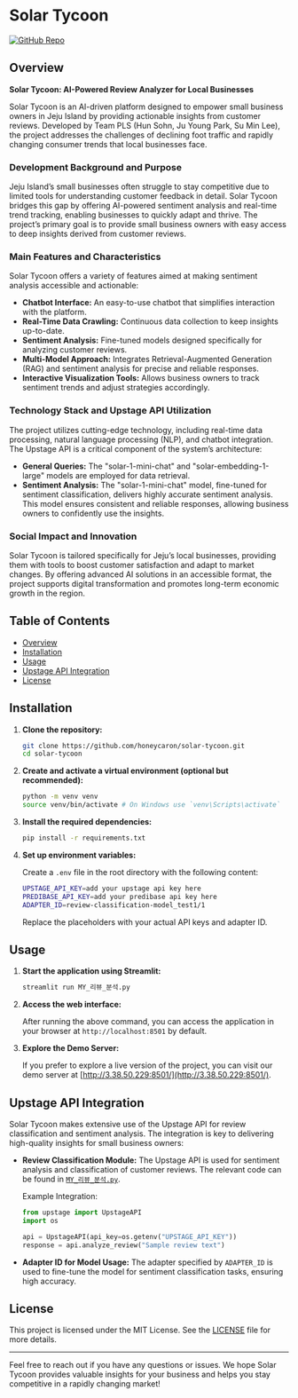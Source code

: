 # Solar Tycoon

[![GitHub Repo](https://img.shields.io/badge/GitHub-Repository-blue)](https://github.com/honeycaron/solar-tycoon.git)

## Overview

**Solar Tycoon: AI-Powered Review Analyzer for Local Businesses**

Solar Tycoon is an AI-driven platform designed to empower small business owners in Jeju Island by providing actionable insights from customer reviews. Developed by Team PLS (Hun Sohn, Ju Young Park, Su Min Lee), the project addresses the challenges of declining foot traffic and rapidly changing consumer trends that local businesses face.

### Development Background and Purpose

Jeju Island’s small businesses often struggle to stay competitive due to limited tools for understanding customer feedback in detail. Solar Tycoon bridges this gap by offering AI-powered sentiment analysis and real-time trend tracking, enabling businesses to quickly adapt and thrive. The project’s primary goal is to provide small business owners with easy access to deep insights derived from customer reviews.

### Main Features and Characteristics

Solar Tycoon offers a variety of features aimed at making sentiment analysis accessible and actionable:

- **Chatbot Interface:** An easy-to-use chatbot that simplifies interaction with the platform.
- **Real-Time Data Crawling:** Continuous data collection to keep insights up-to-date.
- **Sentiment Analysis:** Fine-tuned models designed specifically for analyzing customer reviews.
- **Multi-Model Approach:** Integrates Retrieval-Augmented Generation (RAG) and sentiment analysis for precise and reliable responses.
- **Interactive Visualization Tools:** Allows business owners to track sentiment trends and adjust strategies accordingly.

### Technology Stack and Upstage API Utilization

The project utilizes cutting-edge technology, including real-time data processing, natural language processing (NLP), and chatbot integration. The Upstage API is a critical component of the system’s architecture:

- **General Queries:** The "solar-1-mini-chat" and "solar-embedding-1-large" models are employed for data retrieval.
- **Sentiment Analysis:** The "solar-1-mini-chat" model, fine-tuned for sentiment classification, delivers highly accurate sentiment analysis. This model ensures consistent and reliable responses, allowing business owners to confidently use the insights.

### Social Impact and Innovation

Solar Tycoon is tailored specifically for Jeju’s local businesses, providing them with tools to boost customer satisfaction and adapt to market changes. By offering advanced AI solutions in an accessible format, the project supports digital transformation and promotes long-term economic growth in the region.

## Table of Contents

- [Overview](#overview)
- [Installation](#installation)
- [Usage](#usage)
- [Upstage API Integration](#upstage-api-integration)
- [License](#license)

## Installation

1. **Clone the repository:**

    ```bash
    git clone https://github.com/honeycaron/solar-tycoon.git
    cd solar-tycoon
    ```

2. **Create and activate a virtual environment (optional but recommended):**

    ```bash
    python -m venv venv
    source venv/bin/activate # On Windows use `venv\Scripts\activate`
    ```

3. **Install the required dependencies:**

    ```bash
    pip install -r requirements.txt
    ```

4. **Set up environment variables:**

    Create a `.env` file in the root directory with the following content:

    ```bash
    UPSTAGE_API_KEY=add your upstage api key here
    PREDIBASE_API_KEY=add your predibase api key here
    ADAPTER_ID=review-classification-model_test1/1
    ```

    Replace the placeholders with your actual API keys and adapter ID.

## Usage

1. **Start the application using Streamlit:**

    ```bash
    streamlit run MY_리뷰_분석.py
    ```

2. **Access the web interface:**

    After running the above command, you can access the application in your browser at `http://localhost:8501` by default.

3. **Explore the Demo Server:**

    If you prefer to explore a live version of the project, you can visit our demo server at [http://3.38.50.229:8501/](http://3.38.50.229:8501/).

## Upstage API Integration

Solar Tycoon makes extensive use of the Upstage API for review classification and sentiment analysis. The integration is key to delivering high-quality insights for small business owners:

- **Review Classification Module:** The Upstage API is used for sentiment analysis and classification of customer reviews. The relevant code can be found in [`MY_리뷰_분석.py`](./MY_리뷰_분석.py).

    Example Integration:

    ```python
    from upstage import UpstageAPI
    import os

    api = UpstageAPI(api_key=os.getenv("UPSTAGE_API_KEY"))
    response = api.analyze_review("Sample review text")
    ```

- **Adapter ID for Model Usage:** The adapter specified by `ADAPTER_ID` is used to fine-tune the model for sentiment classification tasks, ensuring high accuracy.

## License

This project is licensed under the MIT License. See the [LICENSE](./LICENSE) file for more details.

---

Feel free to reach out if you have any questions or issues. We hope Solar Tycoon provides valuable insights for your business and helps you stay competitive in a rapidly changing market!
